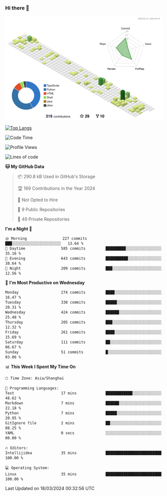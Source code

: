 ### Hi there 👋

![](./profile-3d-contrib/profile-green-animate.svg)

 

[![Top Langs](https://github-readme-stats.vercel.app/api/top-langs/?username=fly2tomato)](https://github.com/anuraghazra/github-readme-stats)


 

<!--START_SECTION:waka-->
![Code Time](http://img.shields.io/badge/Code%20Time-3%20hrs%2018%20mins-blue)

![Profile Views](http://img.shields.io/badge/Profile%20Views-0-blue)

![Lines of code](https://img.shields.io/badge/From%20Hello%20World%20I%27ve%20Written-507.8%20thousand%20lines%20of%20code-blue)

**🐱 My GitHub Data** 

> 📦 290.8 kB Used in GitHub's Storage 
 > 
> 🏆 169 Contributions in the Year 2024
 > 
> 🚫 Not Opted to Hire
 > 
> 📜 9 Public Repositories 
 > 
> 🔑 49 Private Repositories 
 > 
**I'm a Night 🦉** 

```text
🌞 Morning                227 commits         ███░░░░░░░░░░░░░░░░░░░░░░   13.64 % 
🌆 Daytime                585 commits         █████████░░░░░░░░░░░░░░░░   35.16 % 
🌃 Evening                643 commits         ██████████░░░░░░░░░░░░░░░   38.64 % 
🌙 Night                  209 commits         ███░░░░░░░░░░░░░░░░░░░░░░   12.56 % 
```
📅 **I'm Most Productive on Wednesday** 

```text
Monday                   274 commits         ████░░░░░░░░░░░░░░░░░░░░░   16.47 % 
Tuesday                  338 commits         █████░░░░░░░░░░░░░░░░░░░░   20.31 % 
Wednesday                424 commits         ██████░░░░░░░░░░░░░░░░░░░   25.48 % 
Thursday                 205 commits         ███░░░░░░░░░░░░░░░░░░░░░░   12.32 % 
Friday                   261 commits         ████░░░░░░░░░░░░░░░░░░░░░   15.69 % 
Saturday                 111 commits         ██░░░░░░░░░░░░░░░░░░░░░░░   06.67 % 
Sunday                   51 commits          █░░░░░░░░░░░░░░░░░░░░░░░░   03.06 % 
```


📊 **This Week I Spent My Time On** 

```text
🕑︎ Time Zone: Asia/Shanghai

💬 Programming Languages: 
Text                     17 mins             ████████████░░░░░░░░░░░░░   48.62 % 
Markdown                 7 mins              ██████░░░░░░░░░░░░░░░░░░░   22.18 % 
Python                   7 mins              █████░░░░░░░░░░░░░░░░░░░░   20.95 % 
GitIgnore file           2 mins              ██░░░░░░░░░░░░░░░░░░░░░░░   08.25 % 
YAML                     0 secs              ░░░░░░░░░░░░░░░░░░░░░░░░░   00.00 % 

🔥 Editors: 
Intellijidea             35 mins             █████████████████████████   100.00 % 

💻 Operating System: 
Linux                    35 mins             █████████████████████████   100.00 % 
```


 Last Updated on 18/03/2024 00:32:56 UTC
<!--END_SECTION:waka-->
